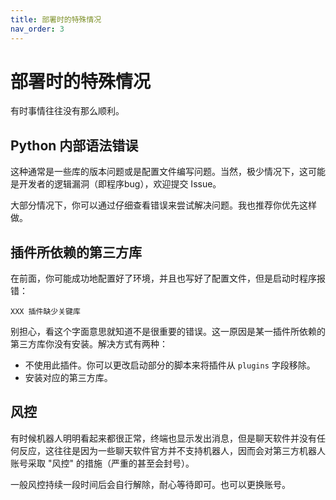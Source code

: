 ```yaml
---
title: 部署时的特殊情况
nav_order: 3
---
```


# 部署时的特殊情况
有时事情往往没有那么顺利。



## Python 内部语法错误

这种通常是一些库的版本问题或是配置文件编写问题。当然，极少情况下，这可能是开发者的逻辑漏洞（即程序bug），欢迎提交 Issue。

大部分情况下，你可以通过仔细查看错误来尝试解决问题。我也推荐你优先这样做。



## 插件所依赖的第三方库

在前面，你可能成功地配置好了环境，并且也写好了配置文件，但是启动时程序报错：

```
XXX 插件缺少关键库
```

别担心，看这个字面意思就知道不是很重要的错误。这一原因是某一插件所依赖的第三方库你没有安装。解决方式有两种：

- 不使用此插件。你可以更改启动部分的脚本来将插件从 `plugins` 字段移除。
- 安装对应的第三方库。



## 风控

有时候机器人明明看起来都很正常，终端也显示发出消息，但是聊天软件并没有任何反应，这往往是因为一些聊天软件官方并不支持机器人，因而会对第三方机器人账号采取 "风控" 的措施（严重的甚至会封号）。

一般风控持续一段时间后会自行解除，耐心等待即可。也可以更换账号。